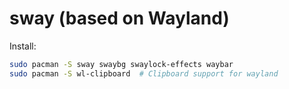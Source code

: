 # sway (based on Wayland)

Install:

```bash
sudo pacman -S sway swaybg swaylock-effects waybar
sudo pacman -S wl-clipboard  # Clipboard support for wayland
```
